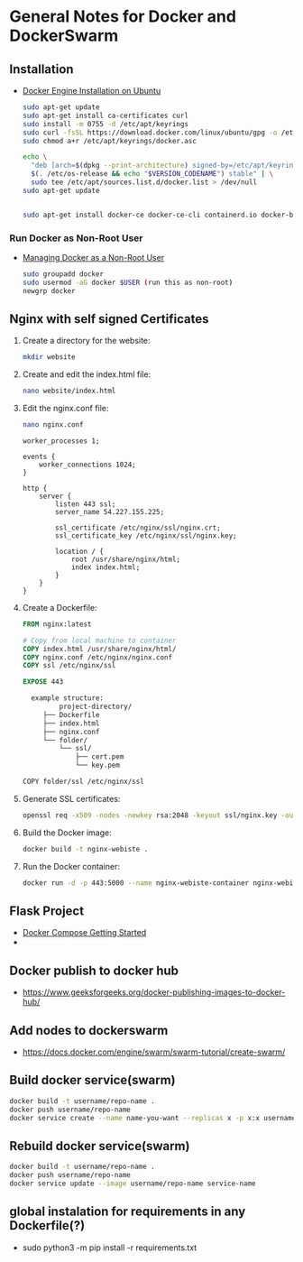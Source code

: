 # General Notes for Docker and DockerSwarm

## Installation

- [Docker Engine Installation on Ubuntu](https://docs.docker.com/engine/install/ubuntu/)
  
    ```bash
    sudo apt-get update
    sudo apt-get install ca-certificates curl
    sudo install -m 0755 -d /etc/apt/keyrings
    sudo curl -fsSL https://download.docker.com/linux/ubuntu/gpg -o /etc/apt/keyrings/docker.asc
    sudo chmod a+r /etc/apt/keyrings/docker.asc
    
    echo \
      "deb [arch=$(dpkg --print-architecture) signed-by=/etc/apt/keyrings/docker.asc] https://download.docker.com/linux/ubuntu \
      $(. /etc/os-release && echo "$VERSION_CODENAME") stable" | \
      sudo tee /etc/apt/sources.list.d/docker.list > /dev/null
    sudo apt-get update
    
    
    sudo apt-get install docker-ce docker-ce-cli containerd.io docker-buildx-plugin docker-compose-plugin
    ```

### Run Docker as Non-Root User

- [Managing Docker as a Non-Root User](https://docs.docker.com/engine/install/linux-postinstall/#manage-docker-as-a-non-root-user)
    
    ```bash
    sudo groupadd docker
    sudo usermod -aG docker $USER (run this as non-root)
    newgrp docker
    ```

## Nginx with self signed Certificates

1. Create a directory for the website:

    ```bash
    mkdir website
    ```

2. Create and edit the index.html file:

    ```bash
    nano website/index.html
    ```

3. Edit the nginx.conf file:

    ```bash
    nano nginx.conf
    ```

    ```nginx
    worker_processes 1;

    events {
        worker_connections 1024;
    }

    http {
        server {
            listen 443 ssl;
            server_name 54.227.155.225;

            ssl_certificate /etc/nginx/ssl/nginx.crt;
            ssl_certificate_key /etc/nginx/ssl/nginx.key;

            location / {
                root /usr/share/nginx/html;
                index index.html;
            }
        }
    }
    ```

4. Create a Dockerfile:

    ```Dockerfile
    FROM nginx:latest

    # Copy from local machine to container
    COPY index.html /usr/share/nginx/html/
    COPY nginx.conf /etc/nginx/nginx.conf
    COPY ssl /etc/nginx/ssl

    EXPOSE 443
   ```
   ```bash
     example structure:
            project-directory/
        ├── Dockerfile
        ├── index.html
        ├── nginx.conf
        └── folder/
            └── ssl/
                ├── cert.pem
                └── key.pem

   COPY folder/ssl /etc/nginx/ssl
   ```
   
6. Generate SSL certificates:

    ```bash
    openssl req -x509 -nodes -newkey rsa:2048 -keyout ssl/nginx.key -out ssl/nginx.crt
    ```

7. Build the Docker image:

    ```bash
    docker build -t nginx-webiste .
    ```

8. Run the Docker container:

    ```bash
    docker run -d -p 443:5000 --name nginx-webiste-container nginx-webiste
    ```

## Flask Project

- [Docker Compose Getting Started](https://docs.docker.com/compose/gettingstarted/#step-1-set-up)
- 

## Docker publish to docker hub

- https://www.geeksforgeeks.org/docker-publishing-images-to-docker-hub/

## Add nodes to dockerswarm

- https://docs.docker.com/engine/swarm/swarm-tutorial/create-swarm/

## Build docker service(swarm)
    
   ```bash
   docker build -t username/repo-name .
   docker push username/repo-name
   docker service create --name name-you-want --replicas x -p x:x username/repo-name
   ```

## Rebuild docker service(swarm)
    
  ```bash
  docker build -t username/repo-name .
  docker push username/repo-name
  docker service update --image username/repo-name service-name
  ```


## global instalation for requirements in any Dockerfile(?)

- sudo python3 -m pip install -r requirements.txt
